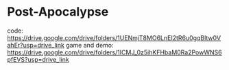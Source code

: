 # Post-Apocalypse
code: https://drive.google.com/drive/folders/1UENmjT8MO6LnEI2tR6u0gqBltw0VahEr?usp=drive_link
game and demo: https://drive.google.com/drive/folders/1ICMJ_0z5ihKFHbaM0Ra2PowWNS6pfEVS?usp=drive_link
